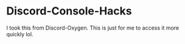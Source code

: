 # Discord-Console-Hacks
I took this from Discord-Oxygen. This is just for me to access it more quickly lol.
